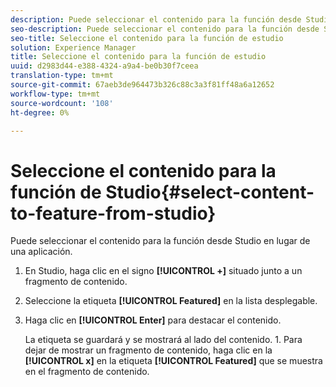 ```yaml
---
description: Puede seleccionar el contenido para la función desde Studio en lugar de una aplicación.
seo-description: Puede seleccionar el contenido para la función desde Studio en lugar de una aplicación.
seo-title: Seleccione el contenido para la función de estudio
solution: Experience Manager
title: Seleccione el contenido para la función de estudio
uuid: d2983d44-e388-4324-a9a4-be0b30f7ceea
translation-type: tm+mt
source-git-commit: 67aeb3de964473b326c88c3a3f81ff48a6a12652
workflow-type: tm+mt
source-wordcount: '108'
ht-degree: 0%

---
```



# Seleccione el contenido para la función de Studio{#select-content-to-feature-from-studio}

Puede seleccionar el contenido para la función desde Studio en lugar de una aplicación.

1. En Studio, haga clic en el signo **[!UICONTROL +]** situado junto a un fragmento de contenido.
1. Seleccione la etiqueta **[!UICONTROL Featured]** en la lista desplegable.
1. Haga clic en **[!UICONTROL Enter]** para destacar el contenido.

   La etiqueta se guardará y se mostrará al lado del contenido. 1. Para dejar de mostrar un fragmento de contenido, haga clic en la **[!UICONTROL x]** en la etiqueta **[!UICONTROL Featured]** que se muestra en el fragmento de contenido.
